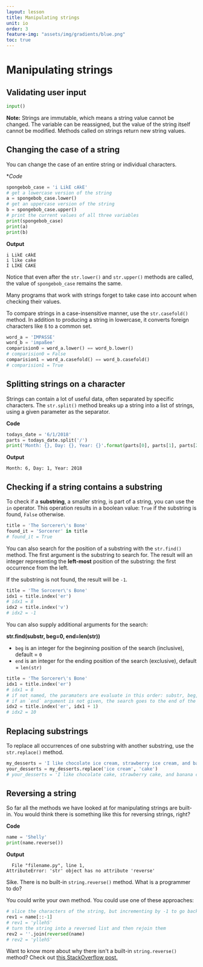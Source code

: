 ```yaml
---
layout: lesson
title: Manipulating strings
unit: io
order: 3
feature-img: "assets/img/gradients/blue.png"
toc: true
---
```


# Manipulating strings

## Validating user input

```python
input()
```

**Note:** Strings are immutable, which means a string value cannot be changed. The variable can be reassigned, but the value of the string itself cannot be modified. Methods called on strings return new string values.

## Changing the case of a string

You can change the case of an entire string or individual characters.

**Code*

```python
spongebob_case = 'i LikE cAkE'
# get a lowercase version of the string
a = spongebob_case.lower()
# get an uppercase version of the string
b = spongebob_case.upper()
# print the current values of all three variables
print(spongebob_case)
print(a)
print(b)
```

**Output**

```
i LikE cAkE
i like cake
I LIKE CAKE
```

Notice that even after the `str.lower()` and `str.upper()` methods are called, the value of `spongebob_case` remains the same.

Many programs that work with strings forget to take case into account when checking their values.

To compare strings in a case-insensitive manner, use the `str.casefold()` method. In addition to producing a string in lowercase, it converts foreign characters like `ß` to a common set.

```python
word_a = 'IMPASSE'
word_b = 'impaßee'
comparision0 = word_a.lower() == word_b.lower()
# comparision0 = False
comparision1 = word_a.casefold() == word_b.casefold()
# comparision1 = True
```

## Splitting strings on a character

Strings can contain a lot of useful data, often separated by specific characters. The `str.split()` method breaks up a string into a list of strings, using a given parameter as the separator.

**Code**

```python
todays_date = '6/1/2018'
parts = todays_date.split('/')
print('Month: {}, Day: {}, Year: {}'.format(parts[0], parts[1], parts[2]))
```

**Output**

```
Month: 6, Day: 1, Year: 2018
```

## Checking if a string contains a substring

To check if a **substring**, a smaller string, is part of a string, you can use the `in` operator. This operation results in a boolean value: `True` if the substring is found, `False` otherwise.

```python
title = 'The Sorcerer\'s Bone'
found_it = 'Sorcerer' in title
# found_it = True
```

You can also search for the position of a substring with the `str.find()` method. The first argument is the substring to search for. The result will an integer representing the **left-most** position of the substring: the first occurrence from the left.

If the substring is not found, the result will be `-1`.

```python
title = 'The Sorcerer\'s Bone'
idx1 = title.index('er')
# idx1 = 8
idx2 = title.index('v')
# idx2 = -1
```

You can also supply additional arguments for the search:

**str.find(substr, beg=0, end=len(str))**

- `beg` is an integer for the beginning position of the search (inclusive), default = `0`
- `end` is an integer for the ending position of the search (exclusive), default = `len(str)`

```python
title = 'The Sorcerer\'s Bone'
idx1 = title.index('er')
# idx1 = 8
# if not named, the paramaters are evaluate in this order: substr, beg, end
# if an `end` argument is not given, the search goes to the end of the string
idx2 = title.index('er', idx1 + 1)
# idx2 = 10
```

## Replacing substrings

To replace all occurrences of one substring with another substring, use the `str.replace()` method.

```python
my_desserts = 'I like chocolate ice cream, strawberry ice cream, and banana ice cream.'
your_desserts = my_desserts.replace('ice cream', 'cake')
# your_desserts = 'I like chocolate cake, strawberry cake, and banana cake.'
```

## Reversing a string

So far all the methods we have looked at for manipulating strings are built-in. You would think there is something like this for reversing strings, right?

**Code**

```python
name = 'Shelly'
print(name.reverse())
```

**Output**

```
  File "filename.py", line 1,
AttributeError: 'str' object has no attribute 'reverse'
```

Sike. There is no built-in `string.reverse()` method. What is a programmer to do?

You could write your own method. You could use one of these approaches:

```python
# slice the characters of the string, but incrementing by -1 to go backwards
rev1 = name[::-1]
# rev1 = 'yllehS'
# turn the string into a reversed list and then rejoin them
rev2 = ''.join(reversed(name)
# rev2 = 'yllehS'
```

Want to know more about why there isn't a built-in `string.reverse()` method? Check out [this StackOverflow post.](https://stackoverflow.com/questions/931092/reverse-a-string-in-python)
